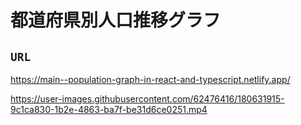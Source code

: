 # 都道府県別人口推移グラフ

## `URL`  
https://main--population-graph-in-react-and-typescript.netlify.app/

https://user-images.githubusercontent.com/62476416/180631915-9c1ca830-1b2e-4863-ba7f-be31d6ce0251.mp4

